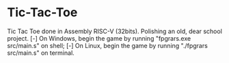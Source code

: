 # Tic-Tac-Toe
Tic Tac Toe done in Assembly RISC-V (32bits). Polishing an old, dear school project. 
[-] On Windows, begin the game by running "fpgrars.exe src/main.s" on shell;
[-] On Linux, begin the game by running "./fpgrars src/main.s" on terminal.
